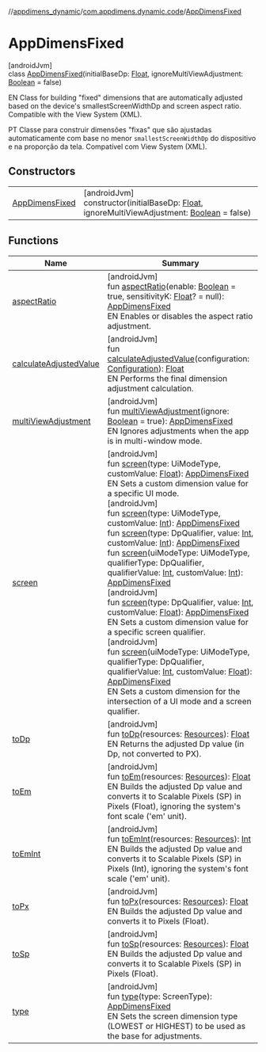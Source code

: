 //[appdimens_dynamic](../../../index.md)/[com.appdimens.dynamic.code](../index.md)/[AppDimensFixed](index.md)

# AppDimensFixed

[androidJvm]\
class [AppDimensFixed](index.md)(initialBaseDp: [Float](https://kotlinlang.org/api/core/kotlin-stdlib/kotlin/-float/index.html), ignoreMultiViewAdjustment: [Boolean](https://kotlinlang.org/api/core/kotlin-stdlib/kotlin/-boolean/index.html) = false)

EN Class for building &quot;fixed&quot; dimensions that are automatically adjusted based on the device's smallestScreenWidthDp and screen aspect ratio. Compatible with the View System (XML).

PT Classe para construir dimensões &quot;fixas&quot; que são ajustadas automaticamente com base no menor `smallestScreenWidthDp` do dispositivo e na proporção da tela. Compatível com View System (XML).

## Constructors

| | |
|---|---|
| [AppDimensFixed](-app-dimens-fixed.md) | [androidJvm]<br>constructor(initialBaseDp: [Float](https://kotlinlang.org/api/core/kotlin-stdlib/kotlin/-float/index.html), ignoreMultiViewAdjustment: [Boolean](https://kotlinlang.org/api/core/kotlin-stdlib/kotlin/-boolean/index.html) = false) |

## Functions

| Name | Summary |
|---|---|
| [aspectRatio](aspect-ratio.md) | [androidJvm]<br>fun [aspectRatio](aspect-ratio.md)(enable: [Boolean](https://kotlinlang.org/api/core/kotlin-stdlib/kotlin/-boolean/index.html) = true, sensitivityK: [Float](https://kotlinlang.org/api/core/kotlin-stdlib/kotlin/-float/index.html)? = null): [AppDimensFixed](index.md)<br>EN Enables or disables the aspect ratio adjustment. |
| [calculateAdjustedValue](calculate-adjusted-value.md) | [androidJvm]<br>fun [calculateAdjustedValue](calculate-adjusted-value.md)(configuration: [Configuration](https://developer.android.com/reference/kotlin/android/content/res/Configuration.html)): [Float](https://kotlinlang.org/api/core/kotlin-stdlib/kotlin/-float/index.html)<br>EN Performs the final dimension adjustment calculation. |
| [multiViewAdjustment](multi-view-adjustment.md) | [androidJvm]<br>fun [multiViewAdjustment](multi-view-adjustment.md)(ignore: [Boolean](https://kotlinlang.org/api/core/kotlin-stdlib/kotlin/-boolean/index.html) = true): [AppDimensFixed](index.md)<br>EN Ignores adjustments when the app is in multi-window mode. |
| [screen](screen.md) | [androidJvm]<br>fun [screen](screen.md)(type: UiModeType, customValue: [Float](https://kotlinlang.org/api/core/kotlin-stdlib/kotlin/-float/index.html)): [AppDimensFixed](index.md)<br>EN Sets a custom dimension value for a specific UI mode.<br>[androidJvm]<br>fun [screen](screen.md)(type: UiModeType, customValue: [Int](https://kotlinlang.org/api/core/kotlin-stdlib/kotlin/-int/index.html)): [AppDimensFixed](index.md)<br>fun [screen](screen.md)(type: DpQualifier, value: [Int](https://kotlinlang.org/api/core/kotlin-stdlib/kotlin/-int/index.html), customValue: [Int](https://kotlinlang.org/api/core/kotlin-stdlib/kotlin/-int/index.html)): [AppDimensFixed](index.md)<br>fun [screen](screen.md)(uiModeType: UiModeType, qualifierType: DpQualifier, qualifierValue: [Int](https://kotlinlang.org/api/core/kotlin-stdlib/kotlin/-int/index.html), customValue: [Int](https://kotlinlang.org/api/core/kotlin-stdlib/kotlin/-int/index.html)): [AppDimensFixed](index.md)<br>[androidJvm]<br>fun [screen](screen.md)(type: DpQualifier, value: [Int](https://kotlinlang.org/api/core/kotlin-stdlib/kotlin/-int/index.html), customValue: [Float](https://kotlinlang.org/api/core/kotlin-stdlib/kotlin/-float/index.html)): [AppDimensFixed](index.md)<br>EN Sets a custom dimension value for a specific screen qualifier.<br>[androidJvm]<br>fun [screen](screen.md)(uiModeType: UiModeType, qualifierType: DpQualifier, qualifierValue: [Int](https://kotlinlang.org/api/core/kotlin-stdlib/kotlin/-int/index.html), customValue: [Float](https://kotlinlang.org/api/core/kotlin-stdlib/kotlin/-float/index.html)): [AppDimensFixed](index.md)<br>EN Sets a custom dimension for the intersection of a UI mode and a screen qualifier. |
| [toDp](to-dp.md) | [androidJvm]<br>fun [toDp](to-dp.md)(resources: [Resources](https://developer.android.com/reference/kotlin/android/content/res/Resources.html)): [Float](https://kotlinlang.org/api/core/kotlin-stdlib/kotlin/-float/index.html)<br>EN Returns the adjusted Dp value (in Dp, not converted to PX). |
| [toEm](to-em.md) | [androidJvm]<br>fun [toEm](to-em.md)(resources: [Resources](https://developer.android.com/reference/kotlin/android/content/res/Resources.html)): [Float](https://kotlinlang.org/api/core/kotlin-stdlib/kotlin/-float/index.html)<br>EN Builds the adjusted Dp value and converts it to Scalable Pixels (SP) in Pixels (Float), ignoring the system's font scale ('em' unit). |
| [toEmInt](to-em-int.md) | [androidJvm]<br>fun [toEmInt](to-em-int.md)(resources: [Resources](https://developer.android.com/reference/kotlin/android/content/res/Resources.html)): [Int](https://kotlinlang.org/api/core/kotlin-stdlib/kotlin/-int/index.html)<br>EN Builds the adjusted Dp value and converts it to Scalable Pixels (SP) in Pixels (Int), ignoring the system's font scale ('em' unit). |
| [toPx](to-px.md) | [androidJvm]<br>fun [toPx](to-px.md)(resources: [Resources](https://developer.android.com/reference/kotlin/android/content/res/Resources.html)): [Float](https://kotlinlang.org/api/core/kotlin-stdlib/kotlin/-float/index.html)<br>EN Builds the adjusted Dp value and converts it to Pixels (Float). |
| [toSp](to-sp.md) | [androidJvm]<br>fun [toSp](to-sp.md)(resources: [Resources](https://developer.android.com/reference/kotlin/android/content/res/Resources.html)): [Float](https://kotlinlang.org/api/core/kotlin-stdlib/kotlin/-float/index.html)<br>EN Builds the adjusted Dp value and converts it to Scalable Pixels (SP) in Pixels (Float). |
| [type](type.md) | [androidJvm]<br>fun [type](type.md)(type: ScreenType): [AppDimensFixed](index.md)<br>EN Sets the screen dimension type (LOWEST or HIGHEST) to be used as the base for adjustments. |